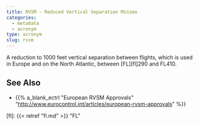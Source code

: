 ```yaml
---
title: RVSM - Reduced Vertical Separation Minima
categories:
  - metadata
  - acronym
type: acronym
slug: rvsm
---
```


A reduction to 1000 feet vertical separation between flights, which
is used in Europe and on the North Atlantic, between [FL][fl]290 and FL410.

## See Also

* {{% a_blank_ectrl "European RVSM Approvals" "http://www.eurocontrol.int/articles/european-rvsm-approvals" %}}

[fl]: {{< relref "fl.md" >}} "FL"
